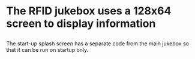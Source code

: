 # The RFID jukebox uses a 128x64 screen to display information </p>

The start-up splash screen has a separate code from the main jukebox so that it can be run on startup only. 
